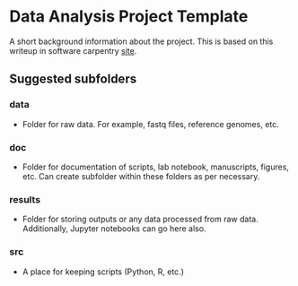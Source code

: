 # Data Analysis Project Template
A short background information about the project. This is based on this writeup in software carpentry [site](https://swcarpentry.github.io/good-enough-practices-in-scientific-computing/).

## Suggested subfolders

### data
- Folder for  raw data. For example, fastq files, reference genomes, etc.

### doc
- Folder for documentation of scripts, lab notebook, manuscripts, figures, etc. Can create subfolder within these folders as per necessary.

### results
- Folder for storing outputs or any data processed from raw data. Additionally, Jupyter notebooks can go here also.

### src
- A place for keeping scripts (Python, R, etc.)